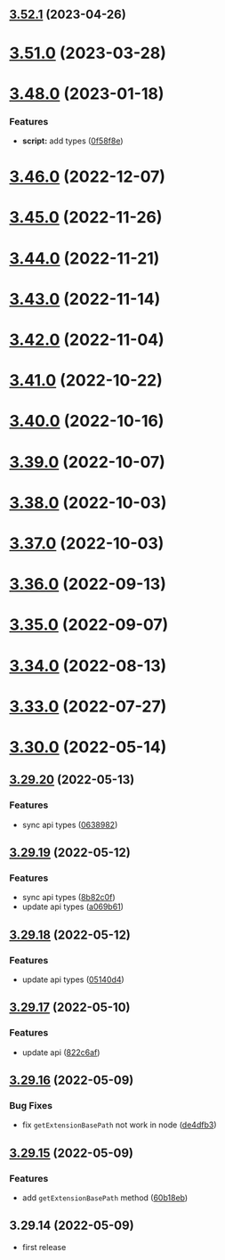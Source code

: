 ## [3.52.1](https://github.com/purocean/yank-note-extension/compare/api-3.51.0...api-3.52.1) (2023-04-26)



# [3.51.0](https://github.com/purocean/yank-note-extension/compare/api-3.48.0...api-3.51.0) (2023-03-28)



# [3.48.0](https://github.com/purocean/yank-note-extension/compare/api-3.46.0...api-3.48.0) (2023-01-18)


### Features

* **script:** add types ([0f58f8e](https://github.com/purocean/yank-note-extension/commit/0f58f8e049d68ac2e8bfe1acb87e79557f1eec8d))



# [3.46.0](https://github.com/purocean/yank-note-extension/compare/api-3.45.0...api-3.46.0) (2022-12-07)



# [3.45.0](https://github.com/purocean/yank-note-extension/compare/api-3.44.0...api-3.45.0) (2022-11-26)



# [3.44.0](https://github.com/purocean/yank-note-extension/compare/api-3.43.0...api-3.44.0) (2022-11-21)



# [3.43.0](https://github.com/purocean/yank-note-extension/compare/api-3.42.0...api-3.43.0) (2022-11-14)



# [3.42.0](https://github.com/purocean/yank-note-extension/compare/api-3.41.0...api-3.42.0) (2022-11-04)



# [3.41.0](https://github.com/purocean/yank-note-extension/compare/api-3.40.0...api-3.41.0) (2022-10-22)



# [3.40.0](https://github.com/purocean/yank-note-extension/compare/api-3.39.0...api-3.40.0) (2022-10-16)



# [3.39.0](https://github.com/purocean/yank-note-extension/compare/api-3.38.0...api-3.39.0) (2022-10-07)



# [3.38.0](https://github.com/purocean/yank-note-extension/compare/api-3.37.0...api-3.38.0) (2022-10-03)



# [3.37.0](https://github.com/purocean/yank-note-extension/compare/api-3.36.0...api-3.37.0) (2022-10-03)



# [3.36.0](https://github.com/purocean/yank-note-extension/compare/api-3.35.0...api-3.36.0) (2022-09-13)



# [3.35.0](https://github.com/purocean/yank-note-extension/compare/api-3.34.0...api-3.35.0) (2022-09-07)



# [3.34.0](https://github.com/purocean/yank-note-extension/compare/api-3.33.0...api-3.34.0) (2022-08-13)



# [3.33.0](https://github.com/purocean/yank-note-extension/compare/api-3.30.0...api-3.33.0) (2022-07-27)



# [3.30.0](https://github.com/purocean/yank-note-extension/compare/api-3.29.20...api-3.30.0) (2022-05-14)



## [3.29.20](https://github.com/purocean/yank-note-extension/compare/api-3.29.19...api-3.29.20) (2022-05-13)


### Features

* sync api types ([0638982](https://github.com/purocean/yank-note-extension/commit/06389828965f439a480e71969c2b4f50cc845cb5))



## [3.29.19](https://github.com/purocean/yank-note-extension/compare/api-3.29.18...api-3.29.19) (2022-05-12)


### Features

* sync api types ([8b82c0f](https://github.com/purocean/yank-note-extension/commit/8b82c0f7a4c50b4b9bf8de420f8a45a0979c34fa))
* update api types ([a069b61](https://github.com/purocean/yank-note-extension/commit/a069b61cbce01877e65a3b800c8ac9a1544caa99))



## [3.29.18](https://github.com/purocean/yank-note-extension/compare/api-3.29.17...api-3.29.18) (2022-05-12)


### Features

* update api types ([05140d4](https://github.com/purocean/yank-note-extension/commit/05140d454ede86fe4568c48dc34b4b85247bff04))



## [3.29.17](https://github.com/purocean/yank-note-extension/compare/api-3.29.16...api-3.29.17) (2022-05-10)


### Features

* update api ([822c6af](https://github.com/purocean/yank-note-extension/commit/822c6af4d25c676836a6ffb6c64be981636b83d8))



## [3.29.16](https://github.com/purocean/yank-note-extension/compare/api-3.29.15...api-3.29.16) (2022-05-09)


### Bug Fixes

* fix `getExtensionBasePath` not work in node ([de4dfb3](https://github.com/purocean/yank-note-extension/commit/de4dfb3464b6a8d5433f8f81fb1cdc4aeb598d01))



## [3.29.15](https://github.com/purocean/yank-note-extension/compare/api-3.29.14...api-3.29.15) (2022-05-09)


### Features

* add `getExtensionBasePath` method ([60b18eb](https://github.com/purocean/yank-note-extension/commit/60b18eb5af20f1ab4d2d9fd9267f148d96a66276))



## 3.29.14 (2022-05-09)

* first release
